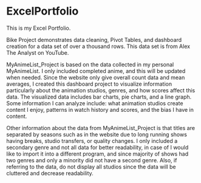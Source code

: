 # ExcelPortfolio
This is my Excel Portfolio.

Bike Project demonstrates data cleaning, Pivot Tables, and dashboard creation for a data set of over a thousand rows. This data set is from Alex The Analyst on YouTube.

MyAnimeList_Project is based on the data collected in my personal MyAnimeList. I only included completed anime, and this will be updated when needed. Since the website only give overall count data and mean averages, I created this dashboard project to visualize information particularly about the animation studios, genres, and how scores affect this data. The visualized data includes bar charts, pie charts, and a line graph. Some information I can analyze include: what animation studios create content I enjoy, patterns in watch history and scores, and the bias I have in content.

Other information about the data from MyAnimeList_Project is that titles are separated by seasons such as in the website due to long running shows having breaks, studio transfers, or quality changes. I only included a secondary genre and not all data for better readability, in case of I would like to import it into a different program, and since majority of shows had two genres and only a minority did not have a second genre. Also, if referring to the data, do not display all studios since the data will be cluttered and decrease readability.
